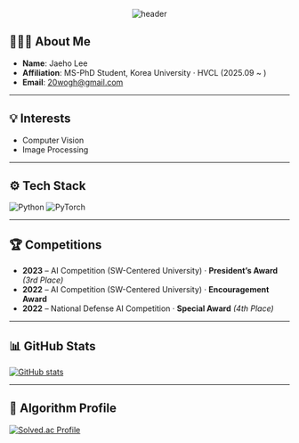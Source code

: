 <div align='center'>

![header](https://capsule-render.vercel.app/api?type=waving&height=200&color=gradient&text=LEE%20JAE%20HO&section=header&fontAlign=50&animation=fadeIn)

</div>

## 👨🏻‍🎓 About Me
- **Name**: Jaeho Lee  
- **Affiliation**: MS-PhD Student, Korea University · HVCL (2025.09 ~ )
- **Email**: 20wogh@gmail.com  

---

## 💡 Interests
- Computer Vision  
- Image Processing  

---

## ⚙ Tech Stack
![Python](https://img.shields.io/badge/Python-3776AB.svg?&style=for-the-badge&logo=Python&logoColor=white)
![PyTorch](https://img.shields.io/badge/PyTorch-EE4C2C.svg?&style=for-the-badge&logo=PyTorch&logoColor=white)

---

## 🏆 Competitions
- **2023** – AI Competition (SW-Centered University) · **President’s Award** *(3rd Place)*
- **2022** – AI Competition (SW-Centered University) · **Encouragement Award**  
- **2022** – National Defense AI Competition · **Special Award** *(4th Place)*

---

## 📊 GitHub Stats
[![GitHub stats](https://github-readme-stats.vercel.app/api?username=wogh999&show_icons=true&theme=vue)](https://github.com/wogh999/github-readme-stats)

---

## 📌 Algorithm Profile
[![Solved.ac Profile](http://mazassumnida.wtf/api/v2/generate_badge?boj=321wogh)](https://solved.ac/321wogh/)
